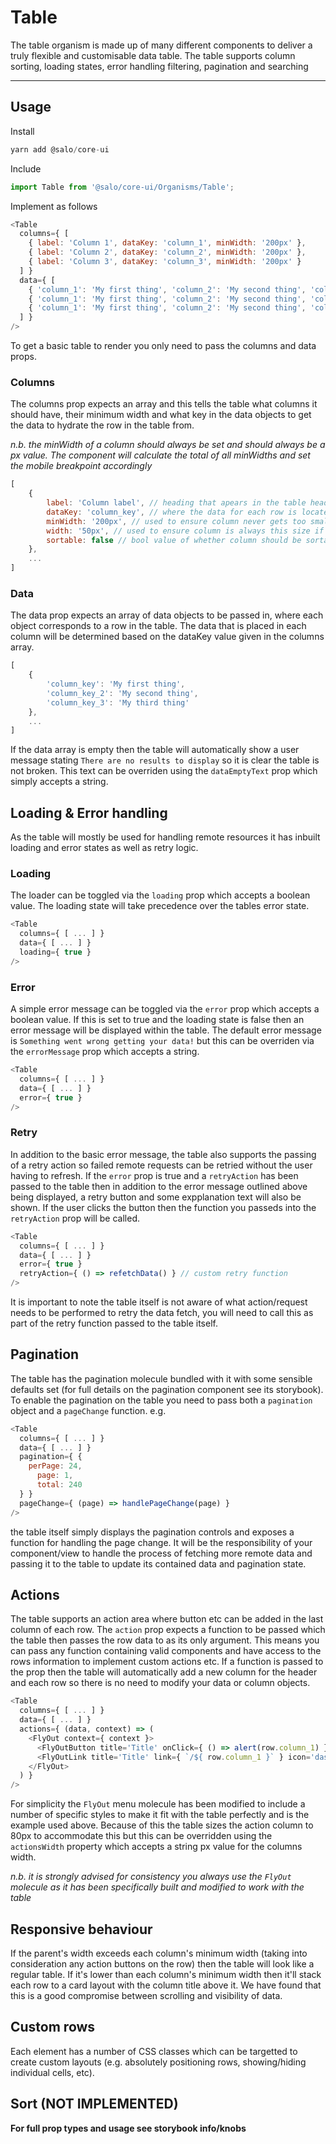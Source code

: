 # Table

The table organism is made up of many different components to deliver a truly flexible and customisable data table. The table supports column sorting, loading states, error handling filtering, pagination and searching

---

## Usage

Install

```javascript
yarn add @salo/core-ui
```

Include

```javascript
import Table from '@salo/core-ui/Organisms/Table';
```

Implement as follows

```javascript
<Table
  columns={ [
    { label: 'Column 1', dataKey: 'column_1', minWidth: '200px' },
    { label: 'Column 2', dataKey: 'column_2', minWidth: '200px' },
    { label: 'Column 3', dataKey: 'column_3', minWidth: '200px' }
  ] }
  data={ [
    { 'column_1': 'My first thing', 'column_2': 'My second thing', 'column_3': 'My third thing' },
    { 'column_1': 'My first thing', 'column_2': 'My second thing', 'column_3': 'My third thing' },
    { 'column_1': 'My first thing', 'column_2': 'My second thing', 'column_3': 'My third thing' }
  ] }
/>
```

To get a basic table to render you only need to pass the columns and data props.

### Columns

The columns prop expects an array and this tells the table what columns it should have, their minimum width and what key in the data objects to get the data to hydrate the row in the table from. 

*n.b. the minWidth of a column should always be set and should always be a px value. The component will calculate the total of all minWidths and set the mobile breakpoint accordingly*

```javascript
[
	{
		label: 'Column label', // heading that apears in the table head
		dataKey: 'column_key', // where the data for each row is located
		minWidth: '200px', // used to ensure column never gets too small
		width: '50px', // used to ensure column is always this size if it's important the content is a set width
		sortable: false // bool value of whether column should be sortable
	},
	...
]
```

### Data

The data prop expects an array of data objects to be passed in, where each object corresponds to a row in the table. The data that is placed in each column will be determined based on the dataKey value given in the columns array.

```javascript
[ 
	{ 
		'column_key': 'My first thing',
		'column_key_2': 'My second thing', 
		'column_key_3': 'My third thing'
	},
	...
]
```
If the data array is empty then the table will automatically show a user message stating `There are no results to display` so it is clear the table is not broken. This text can be overriden using the `dataEmptyText` prop which simply accepts a string.

## Loading & Error handling

As the table will mostly be used for handling remote resources it has inbuilt loading and error states as well as retry logic.

### Loading

The loader can be toggled via the `loading` prop which accepts a boolean value. The loading state will take precedence over the tables error state.

```javascript
<Table
  columns={ [ ... ] }
  data={ [ ... ] }
  loading={ true }
/>
```

### Error

A simple error message can be toggled via the `error` prop which accepts a boolean value. If this is set to true and the loading state is false then an error message will be displayed within the table. The default error message is `Something went wrong getting your data!` but this can be overriden via the `errorMessage` prop which accepts a string.

```javascript
<Table
  columns={ [ ... ] }
  data={ [ ... ] }
  error={ true }
/>
```

### Retry

In addition to the basic error message, the table also supports the passing of a retry action so failed remote requests can be retried without the user having to refresh. If the `error` prop is true and a `retryAction` has been passed to the table then in addition to the error message outlined above being displayed, a retry button and some expplanation text will also be shown. If the user clicks the button then the function you passeds into the `retryAction` prop will be called.

```javascript
<Table
  columns={ [ ... ] }
  data={ [ ... ] }
  error={ true }
  retryAction={ () => refetchData() } // custom retry function
/>
```

It is important to note the table itself is not aware of what action/request needs to be performed to retry the data fetch, you will need to call this as part of the retry function passed to the table itself.

## Pagination

The table has the pagination molecule bundled with it with some sensible defaults set (for full details on the pagination component see its storybook). To enable the pagination on the table you need to pass both a `pagination` object and a `pageChange` function. e.g.

```javascript
<Table
  columns={ [ ... ] }
  data={ [ ... ] }
  pagination={ {
    perPage: 24,
	  page: 1,
	  total: 240
  } }
  pageChange={ (page) => handlePageChange(page) }
/>
```

the table itself simply displays the pagination controls and exposes a function for handling the page change. It will be the responsibility of your component/view to handle the process of fetching more remote data and passing it to the table to update its contained data and pagination state.

## Actions

The table supports an action area where button etc can be added in the last column of each row. The `action` prop expects a function to be passed which the table then passes the row data to as its only argument. This means you can pass any function containing valid components and have access to the rows information to implement custom actions etc. If a function is passed to the prop then the table will automatically add a new column for the header and each row so there is no need to modify your data or column objects.

```javascript
<Table
  columns={ [ ... ] }
  data={ [ ... ] }
  actions={ (data, context) => (
    <FlyOut context={ context }>
      <FlyOutButton title='Title' onClick={ () => alert(row.column_1) } icon='sync' />
      <FlyOutLink title='Title' link={ `/${ row.column_1 }` } icon='dashboard' />
    </FlyOut>
  ) }
/>
```

For simplicity the `FlyOut` menu molecule has been modified to include a number of specific styles to make it fit with the table perfectly and is the example used above. Because of this the table sizes the action column to 80px to accommodate this but this can be overridden using the `actionsWidth` property which accepts a string px value for the columns width.

*n.b. it is strongly advised for consistency you always use the `FlyOut` molecule as it has been specifically built and modified to work with the table*

## Responsive behaviour

If the parent's width exceeds each column's minimum width (taking into consideration any action buttons on the row) then the table will look like a regular table. If it's lower than each column's minimum width then it'll stack each row to a card layout with the column title above it. We have found that this is a good compromise between scrolling and visibility of data.

## Custom rows

Each element has a number of CSS classes which can be targetted to create custom layouts (e.g. absolutely positioning rows, showing/hiding individual cells, etc).

## Sort (NOT IMPLEMENTED)

**For full prop types and usage see storybook info/knobs**